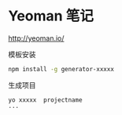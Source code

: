 # Yeoman 笔记
http://yeoman.io/

模板安装
```bash
npm install -g generator-xxxxx
```
生成项目
```bash
yo xxxxx  projectname
···
